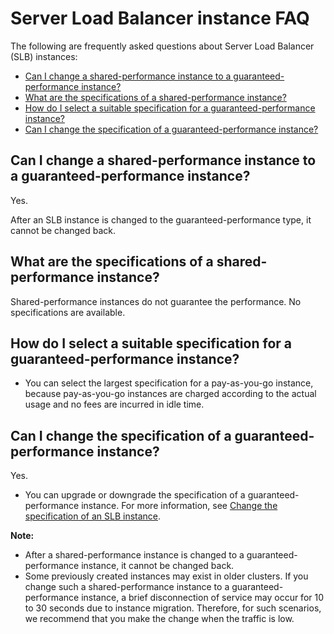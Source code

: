 # Server Load Balancer instance FAQ

The following are frequently asked questions about Server Load Balancer \(SLB\) instances:

-   [Can I change a shared-performance instance to a guaranteed-performance instance?](#section_erv_zby_wdb)
-   [What are the specifications of a shared-performance instance?](#section_frv_zby_wdb)
-   [How do I select a suitable specification for a guaranteed-performance instance?](#section_nmk_fcy_wdb)
-   [Can I change the specification of a guaranteed-performance instance?](#section_lrv_zby_wdb)

## Can I change a shared-performance instance to a guaranteed-performance instance?

Yes.

After an SLB instance is changed to the guaranteed-performance type, it cannot be changed back.

## What are the specifications of a shared-performance instance?

Shared-performance instances do not guarantee the performance. No specifications are available.

## How do I select a suitable specification for a guaranteed-performance instance?

-   You can select the largest specification for a pay-as-you-go instance, because pay-as-you-go instances are charged according to the actual usage and no fees are incurred in idle time.

## Can I change the specification of a guaranteed-performance instance?

Yes.

-   You can upgrade or downgrade the specification of a guaranteed-performance instance. For more information, see [Change the specification of an SLB instance]().

**Note:**

-   After a shared-performance instance is changed to a guaranteed-performance instance, it cannot be changed back.
-   Some previously created instances may exist in older clusters. If you change such a shared-performance instance to a guaranteed-performance instance, a brief disconnection of service may occur for 10 to 30 seconds due to instance migration. Therefore, for such scenarios, we recommend that you make the change when the traffic is low.

